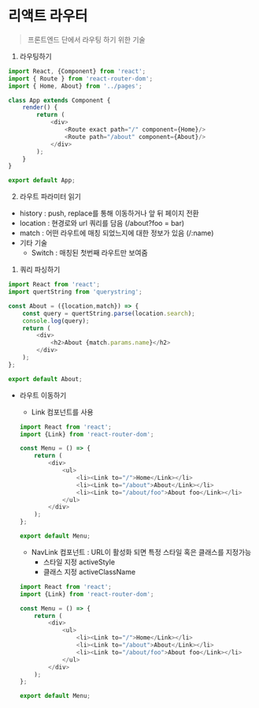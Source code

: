 # 리액트 라우터

> 프론트엔드 단에서 라우팅 하기 위한 기술


1. 라우팅하기
    
```javascript
import React, {Component} from 'react';
import { Route } from 'react-router-dom';
import { Home, About} from '../pages';

class App extends Component {
    render() {
        return (
            <div>
                <Route exact path="/" component={Home}/>
                <Route path="/about" component={About}/>
            </div>
        );
    }
}

export default App;

```

2. 라우트 파라미터 읽기

- history : push, replace를 통해 이동하거나 앞 뒤 페이지 전환 
- location : 현경로와 url 쿼리를 담음 (/about?foo = bar)
- match : 어떤 라우트에 매칭 되었느지에 대한 정보가 있음 (/:name)
- 기타 기술
    - Switch : 매칭된 첫번째 라우트만 보여줌
    
1. 쿼리 파싱하기

```javascript
import React from 'react';
import quertString from 'querystring';

const About = ({location,match}) => {
    const query = quertString.parse(location.search);
    console.log(query);
    return (
        <div>
            <h2>About {match.params.name}</h2>
        </div>
    );
};

export default About;

```

- 라우트 이동하기 
    - Link 컴포넌트를 사용
   
    ```javascript
    import React from 'react';
    import {Link} from 'react-router-dom';
    
    const Menu = () => {
        return (
            <div>
                <ul>
                    <li><Link to="/">Home</Link></li>
                    <li><Link to="/about">About</Link></li>
                    <li><Link to="/about/foo">About foo</Link></li>
                </ul>
            </div>
        );
    };
    
    export default Menu;
    ```
    
    - NavLink 컴포넌트 : URL이 활성화 되면 특정 스타일 혹은 클래스를 지정가능 
        - 스타일 지정 activeStyle
        - 클래스 지정 activeClassName
        
    ```javascript
    import React from 'react';
    import {Link} from 'react-router-dom';
    
    const Menu = () => {
        return (
            <div>
                <ul>
                    <li><Link to="/">Home</Link></li>
                    <li><Link to="/about">About</Link></li>
                    <li><Link to="/about/foo">About foo</Link></li>
                </ul>
            </div>
        );
    };
    
    export default Menu;
```